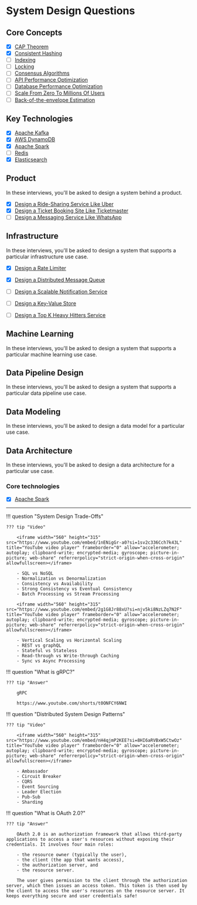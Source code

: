 # System Design Questions

## Core Concepts

- [x] [CAP Theorem](./cap.md)
- [x] [Consistent Hashing](./consistent-hashing.md)
- [ ] [Indexing](./indexing.md)
- [ ] [Locking](./locking.md)
- [ ] [Consensus Algorithms](./consensus-algorithms.md)
- [ ] [API Performance Optimization](./api-perf-opt.md)
- [ ] [Database Performance Optimization](./db-perf-opt.md)
- [ ] [Scale From Zero To Millions Of Users](https://bytebytego.com/courses/system-design-interview/scale-from-zero-to-millions-of-users)
- [ ] [Back-of-the-envelope Estimation](https://bytebytego.com/courses/system-design-interview/back-of-the-envelope-estimation)

## Key Technologies

- [x] [Apache Kafka](./kafka.md)
- [x] [AWS DynamoDB](./dynamodb.md)
- [x] [Apache Spark](./spark.md)
- [ ] [Redis](./redis.md)
- [x] [Elasticsearch](./elasticsearch.md)

## Product

In these interviews, you'll be asked to design a system behind a product.

- [x] [Design a Ride-Sharing Service Like Uber](./ride-sharing-service.md)
- [x] [Design a Ticket Booking Site Like Ticketmaster](./ticket-booking-site.md)
- [ ] [Design a Messaging Service Like WhatsApp](./messaging-service.md)

## Infrastructure

In these interviews, you'll be asked to design a system that supports a particular infrastructure use case.

- [x] [Design a Rate Limiter](./rate-limiter.md)
- [x] [Design a Distributed Message Queue](./distributed-message-queue/index.md)
- [ ] [Design a Scalable Notification Service](./notification-service.md)
- [ ] [Design a Key-Value Store](./key-value-store.md)
- [ ] [Design a Top K Heavy Hitters Service](./top-k-heavy-hitters/index.md)


## Machine Learning

In these interviews, you'll be asked to design a system that supports a particular machine learning use case.

## Data Pipeline Design

In these interviews, you'll be asked to design a system that supports a particular data pipeline use case.

## Data Modeling

In these interviews, you'll be asked to design a data model for a particular use case.

## Data Architecture

In these interviews, you'll be asked to design a data architecture for a particular use case.

### Core technologies

- [x] [Apache Spark](./spark.md)

---


!!! question "System Design Trade-Offs"

    ??? tip "Video"

        <iframe width="560" height="315" src="https://www.youtube.com/embed/1nENigGr-a0?si=1sv2c336Cch7k43L" title="YouTube video player" frameborder="0" allow="accelerometer; autoplay; clipboard-write; encrypted-media; gyroscope; picture-in-picture; web-share" referrerpolicy="strict-origin-when-cross-origin" allowfullscreen></iframe>

        - SQL vs NoSQL
        - Normalization vs Denormalization
        - Consistency vs Availability
        - Strong Consistency vs Eventual Consistency
        - Batch Processing vs Stream Processing

        <iframe width="560" height="315" src="https://www.youtube.com/embed/2g1G8Jr88xU?si=njv5ki8NzLZq7N2F" title="YouTube video player" frameborder="0" allow="accelerometer; autoplay; clipboard-write; encrypted-media; gyroscope; picture-in-picture; web-share" referrerpolicy="strict-origin-when-cross-origin" allowfullscreen></iframe>
        
        - Vertical Scaling vs Horizontal Scaling
        - REST vs graphQL
        - Stateful vs Stateless
        - Read-through vs Write-through Caching
        - Sync vs Async Processing


!!! question "What is gRPC?"

    ??? tip "Answer"

        gRPC

        https://www.youtube.com/shorts/t0ONFCY6NWI


!!! question "Distributed System Design Patterns"

    ??? tip "Video"

        <iframe width="560" height="315" src="https://www.youtube.com/embed/nH4qjmP2KEE?si=8HI6aRVBxW5CtwOz" title="YouTube video player" frameborder="0" allow="accelerometer; autoplay; clipboard-write; encrypted-media; gyroscope; picture-in-picture; web-share" referrerpolicy="strict-origin-when-cross-origin" allowfullscreen></iframe>

        - Ambassador
        - Circuit Breaker
        - CQRS
        - Event Sourcing
        - Leader Election
        - Pub-Sub
        - Sharding

!!! question "What is OAuth 2.0?"

    ??? tip "Answer"

        OAuth 2.0 is an authorization framework that allows third-party applications to access a user's resources without exposing their credentials. It involves four main roles:
        
        - the resource owner (typically the user),
        - the client (the app that wants access),
        - the authorization server, and
        - the resource server.
        
        The user gives permission to the client through the authorization server, which then issues an access token. This token is then used by the client to access the user's resources on the resource server. It keeps everything secure and user credentials safe!